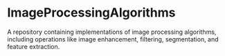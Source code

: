 # ImageProcessingAlgorithms
A repository containing implementations of image processing algorithms, including operations like image enhancement, filtering, segmentation, and feature extraction.
